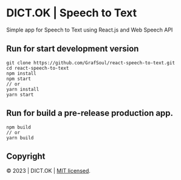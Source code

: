 # DICT.OK | Speech to Text

Simple app for Speech to Text using React.js and Web Speech API

## Run for start development version

```
git clone https://github.com/GrafSoul/react-speech-to-text.git
cd react-speech-to-text
npm install
npm start
// or
yarn install
yarn start
```

## Run for build a pre-release production app.

```
npm build
// or
yarn build
```

## Copyright

&#169; 2023 | DICT.OK | [MIT licensed].

[mit licensed]: https://github.com/GrafSoul/react-speech-to-text/blob/master/LICENSE
[github]: https://grafsoul.github.io/react-speech-to-text/

